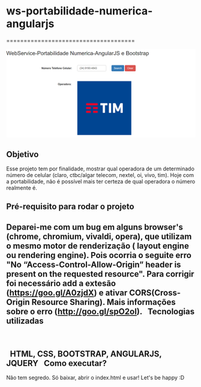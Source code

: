 # ws-portabilidade-numerica-angularjs
=====================================

<div><img alt="print" src="img/print.png" /></div>

Objetivo
--------

Esse projeto tem por finalidade, mostrar qual operadora de um determinado número de celular (claro, ctbc/algar telecom, nextel, oi, vivo, tim).
Hoje com a portabilidade, não é possível mais ter certeza de qual operadora o número realmente é.


Pré-requisito para rodar o projeto
----------------------------------
Deparei-me com um bug em alguns browser's (chrome, chromium, vivaldi, opera), que utilizam o mesmo motor de renderização ( layout engine ou rendering engine).
Pois ocorria o seguite erro "No “Access-Control-Allow-Origin” header is present on the requested resource".
Para corrigir foi necessário add a extesão (https://goo.gl/A0zjdX) e ativar CORS(Cross-Origin Resource Sharing).
Mais informações sobre o erro (http://goo.gl/spO2oI).
			 
Tecnologias utilizadas
----------------------
			 
  HTML, CSS, BOOTSTRAP, ANGULARJS, JQUERY
			 
Como executar?
--------------

Não tem segredo. Só baixar, abrir o index.html e usar! 
Let's be happy :D
		 

